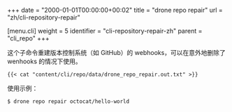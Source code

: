 +++
date = "2000-01-01T00:00:00+00:02"
title = "drone repo repair"
url = "zh/cli-repository-repair"

[menu.cli]
  weight = 5
  identifier = "cli-repository-repair-zh"
  parent = "cli_repo"
+++

<!--This subcommand re-creates webhooks for your repository in your version control system (e.g GitHub). This can be used if you accidentally delete your webhooks.-->

这个子命令重建版本控制系统（如 GitHub）的 webhooks，可以在意外地删除了 wenhooks 的情况下使用。

```text
{{< cat "content/cli/repo/data/drone_repo_repair.out.txt" >}}
```

使用示例：

```text
$ drone repo repair octocat/hello-world
```

